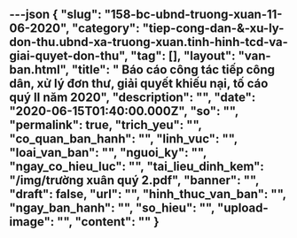 ---json
{
    "slug": "158-bc-ubnd-truong-xuan-11-06-2020",
    "category": "tiep-cong-dan-&-xu-ly-don-thu.ubnd-xa-truong-xuan.tinh-hinh-tcd-va-giai-quyet-don-thu",
    "tag": [],
    "layout": "van-ban.html",
    "title": " Báo cáo công tác tiếp công dân, xử lý đơn thư, giải quyết khiếu nại, tố cáo quý II năm 2020",
    "description": "",
    "date": "2020-06-15T01:40:00.000Z",
    "so": "",
    "permalink": true,
    "trich_yeu": "",
    "co_quan_ban_hanh": "",
    "linh_vuc": "",
    "loai_van_ban": "",
    "nguoi_ky": "",
    "ngay_co_hieu_luc": "",
    "tai_lieu_dinh_kem": "/img/trường xuân quý 2.pdf",
    "banner": "",
    "draft": false,
    "url": "",
    "hinh_thuc_van_ban": "",
    "ngay_ban_hanh": "",
    "so_hieu": "",
    "upload-image": "",
    "__content__": ""
}
---
